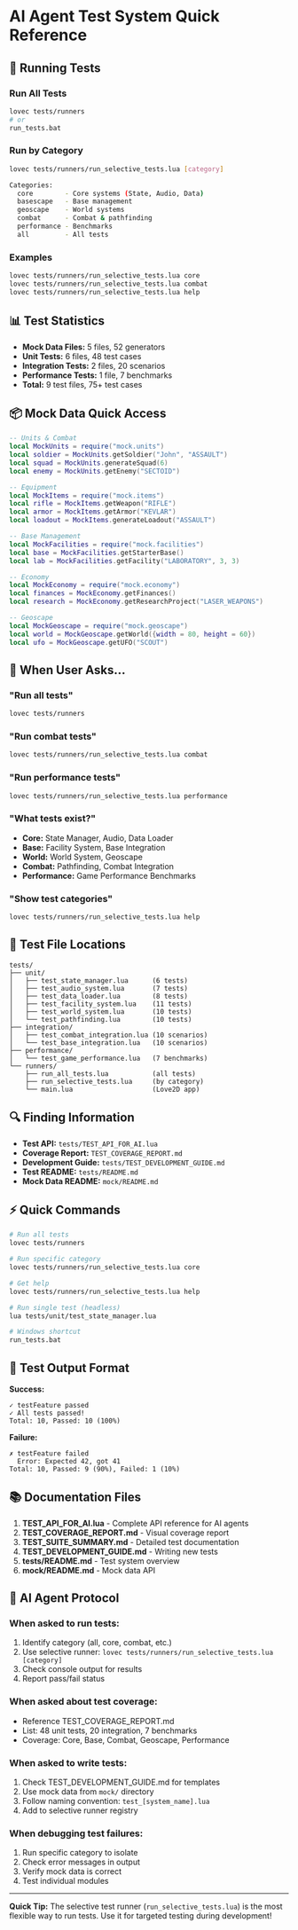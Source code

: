 # AI Agent Test System Quick Reference

## 🚀 Running Tests

### Run All Tests
```bash
lovec tests/runners
# or
run_tests.bat
```

### Run by Category
```bash
lovec tests/runners/run_selective_tests.lua [category]

Categories:
  core        - Core systems (State, Audio, Data)
  basescape   - Base management
  geoscape    - World systems
  combat      - Combat & pathfinding
  performance - Benchmarks
  all         - All tests
```

### Examples
```bash
lovec tests/runners/run_selective_tests.lua core
lovec tests/runners/run_selective_tests.lua combat
lovec tests/runners/run_selective_tests.lua help
```

## 📊 Test Statistics

- **Mock Data Files:** 5 files, 52 generators
- **Unit Tests:** 6 files, 48 test cases
- **Integration Tests:** 2 files, 20 scenarios
- **Performance Tests:** 1 file, 7 benchmarks
- **Total:** 9 test files, 75+ test cases

## 📦 Mock Data Quick Access

```lua
-- Units & Combat
local MockUnits = require("mock.units")
local soldier = MockUnits.getSoldier("John", "ASSAULT")
local squad = MockUnits.generateSquad(6)
local enemy = MockUnits.getEnemy("SECTOID")

-- Equipment
local MockItems = require("mock.items")
local rifle = MockItems.getWeapon("RIFLE")
local armor = MockItems.getArmor("KEVLAR")
local loadout = MockItems.generateLoadout("ASSAULT")

-- Base Management
local MockFacilities = require("mock.facilities")
local base = MockFacilities.getStarterBase()
local lab = MockFacilities.getFacility("LABORATORY", 3, 3)

-- Economy
local MockEconomy = require("mock.economy")
local finances = MockEconomy.getFinances()
local research = MockEconomy.getResearchProject("LASER_WEAPONS")

-- Geoscape
local MockGeoscape = require("mock.geoscape")
local world = MockGeoscape.getWorld({width = 80, height = 60})
local ufo = MockGeoscape.getUFO("SCOUT")
```

## 🎯 When User Asks...

### "Run all tests"
```bash
lovec tests/runners
```

### "Run combat tests"
```bash
lovec tests/runners/run_selective_tests.lua combat
```

### "Run performance tests"
```bash
lovec tests/runners/run_selective_tests.lua performance
```

### "What tests exist?"
- **Core:** State Manager, Audio, Data Loader
- **Base:** Facility System, Base Integration
- **World:** World System, Geoscape
- **Combat:** Pathfinding, Combat Integration
- **Performance:** Game Performance Benchmarks

### "Show test categories"
```bash
lovec tests/runners/run_selective_tests.lua help
```

## 📝 Test File Locations

```
tests/
├── unit/
│   ├── test_state_manager.lua      (6 tests)
│   ├── test_audio_system.lua       (7 tests)
│   ├── test_data_loader.lua        (8 tests)
│   ├── test_facility_system.lua    (11 tests)
│   ├── test_world_system.lua       (10 tests)
│   └── test_pathfinding.lua        (10 tests)
├── integration/
│   ├── test_combat_integration.lua (10 scenarios)
│   └── test_base_integration.lua   (10 scenarios)
├── performance/
│   └── test_game_performance.lua   (7 benchmarks)
└── runners/
    ├── run_all_tests.lua           (all tests)
    ├── run_selective_tests.lua     (by category)
    └── main.lua                    (Love2D app)
```

## 🔍 Finding Information

- **Test API:** `tests/TEST_API_FOR_AI.lua`
- **Coverage Report:** `TEST_COVERAGE_REPORT.md`
- **Development Guide:** `tests/TEST_DEVELOPMENT_GUIDE.md`
- **Test README:** `tests/README.md`
- **Mock Data README:** `mock/README.md`

## ⚡ Quick Commands

```bash
# Run all tests
lovec tests/runners

# Run specific category
lovec tests/runners/run_selective_tests.lua core

# Get help
lovec tests/runners/run_selective_tests.lua help

# Run single test (headless)
lua tests/unit/test_state_manager.lua

# Windows shortcut
run_tests.bat
```

## 🎨 Test Output Format

**Success:**
```
✓ testFeature passed
✓ All tests passed!
Total: 10, Passed: 10 (100%)
```

**Failure:**
```
✗ testFeature failed
  Error: Expected 42, got 41
Total: 10, Passed: 9 (90%), Failed: 1 (10%)
```

## 📚 Documentation Files

1. **TEST_API_FOR_AI.lua** - Complete API reference for AI agents
2. **TEST_COVERAGE_REPORT.md** - Visual coverage report
3. **TEST_SUITE_SUMMARY.md** - Detailed test documentation
4. **TEST_DEVELOPMENT_GUIDE.md** - Writing new tests
5. **tests/README.md** - Test system overview
6. **mock/README.md** - Mock data API

## 🤖 AI Agent Protocol

### When asked to run tests:
1. Identify category (all, core, combat, etc.)
2. Use selective runner: `lovec tests/runners/run_selective_tests.lua [category]`
3. Check console output for results
4. Report pass/fail status

### When asked about test coverage:
- Reference TEST_COVERAGE_REPORT.md
- List: 48 unit tests, 20 integration, 7 benchmarks
- Coverage: Core, Base, Combat, Geoscape, Performance

### When asked to write tests:
1. Check TEST_DEVELOPMENT_GUIDE.md for templates
2. Use mock data from `mock/` directory
3. Follow naming convention: `test_[system_name].lua`
4. Add to selective runner registry

### When debugging test failures:
1. Run specific category to isolate
2. Check error messages in output
3. Verify mock data is correct
4. Test individual modules

---

**Quick Tip:** The selective test runner (`run_selective_tests.lua`) is the most flexible way to run tests. Use it for targeted testing during development!

